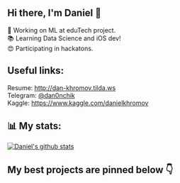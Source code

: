 ## Hi there, I'm Daniel 👋
👀 Working on ML at eduTech project.  
📚 Learning Data Science and iOS dev!  
😍 Participating in hackatons.  
## Useful links:  
Resume: http://dan-khromov.tilda.ws  
Telegram: [@dan0nchik](https://t.me/dan0nchik)  
Kaggle: https://www.kaggle.com/danielkhromov
## 📊 My stats:  
[![Daniel's github stats](https://github-readme-stats.vercel.app/api?username=dan0nchik&count_private=true)](https://github.com/anuraghazra/github-readme-stats)
## My best projects are pinned below 👇
